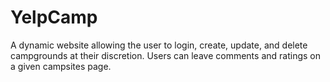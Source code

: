 # YelpCamp
A dynamic website allowing the user to login, create, update, and delete campgrounds at their discretion. Users can leave comments and ratings on a given campsites page.
